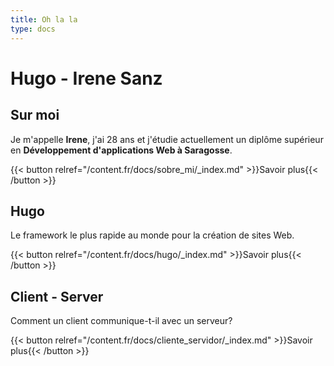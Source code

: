 ```yaml
---
title: Oh la la
type: docs
---
```



# Hugo - Irene Sanz

## Sur moi
Je m'appelle **Irene**, j'ai 28 ans et j'étudie actuellement un diplôme supérieur en **Développement d'applications Web à Saragosse**.

{{< button relref="/content.fr/docs/sobre_mi/_index.md" >}}Savoir plus{{< /button >}}


## Hugo
Le framework le plus rapide au monde pour la création de sites Web.

{{< button relref="/content.fr/docs/hugo/_index.md" >}}Savoir plus{{< /button >}}



## Client - Server
Comment un client communique-t-il avec un serveur?

{{< button relref="/content.fr/docs/cliente_servidor/_index.md" >}}Savoir plus{{< /button >}}